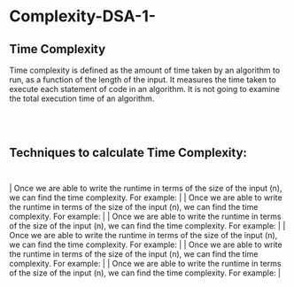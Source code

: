 # Complexity-DSA-1-



## Time Complexity

<p>Time complexity is defined as the amount of time taken by an algorithm to run, as a function of the length of the input. It measures the time taken to execute each statement of code in an algorithm. It is not going to examine the total execution time of an algorithm.</p><br></br>
 
## Techniques to calculate Time Complexity:<br></br>
| Once we are able to write the runtime in terms of the size of the input (n), we can find the time complexity. For example: |
| Once we are able to write the runtime in terms of the size of the input (n), we can find the time complexity. For example: |
| Once we are able to write the runtime in terms of the size of the input (n), we can find the time complexity. For example: |
| Once we are able to write the runtime in terms of the size of the input (n), we can find the time complexity. For example: |
| Once we are able to write the runtime in terms of the size of the input (n), we can find the time complexity. For example: |
| Once we are able to write the runtime in terms of the size of the input (n), we can find the time complexity. For example: |
